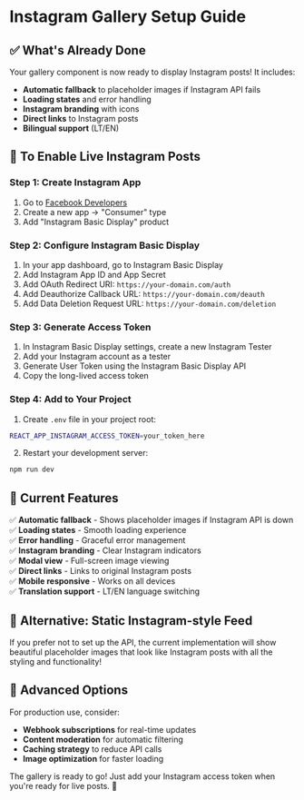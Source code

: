 # Instagram Gallery Setup Guide

## ✅ What's Already Done

Your gallery component is now ready to display Instagram posts! It includes:

- **Automatic fallback** to placeholder images if Instagram API fails
- **Loading states** and error handling
- **Instagram branding** with icons
- **Direct links** to Instagram posts
- **Bilingual support** (LT/EN)

## 🔧 To Enable Live Instagram Posts

### Step 1: Create Instagram App

1. Go to [Facebook Developers](https://developers.facebook.com/)
2. Create a new app → "Consumer" type
3. Add "Instagram Basic Display" product

### Step 2: Configure Instagram Basic Display

1. In your app dashboard, go to Instagram Basic Display
2. Add Instagram App ID and App Secret
3. Add OAuth Redirect URI: `https://your-domain.com/auth`
4. Add Deauthorize Callback URL: `https://your-domain.com/deauth`
5. Add Data Deletion Request URL: `https://your-domain.com/deletion`

### Step 3: Generate Access Token

1. In Instagram Basic Display settings, create a new Instagram Tester
2. Add your Instagram account as a tester
3. Generate User Token using the Instagram Basic Display API
4. Copy the long-lived access token

### Step 4: Add to Your Project

1. Create `.env` file in your project root:

```bash
REACT_APP_INSTAGRAM_ACCESS_TOKEN=your_token_here
```

2. Restart your development server:

```bash
npm run dev
```

## 🎯 Current Features

✅ **Automatic fallback** - Shows placeholder images if Instagram API is down  
✅ **Loading states** - Smooth loading experience  
✅ **Error handling** - Graceful error management  
✅ **Instagram branding** - Clear Instagram indicators  
✅ **Modal view** - Full-screen image viewing  
✅ **Direct links** - Links to original Instagram posts  
✅ **Mobile responsive** - Works on all devices  
✅ **Translation support** - LT/EN language switching

## 🔄 Alternative: Static Instagram-style Feed

If you prefer not to set up the API, the current implementation will show beautiful placeholder images that look like Instagram posts with all the styling and functionality!

## 🚀 Advanced Options

For production use, consider:

- **Webhook subscriptions** for real-time updates
- **Content moderation** for automatic filtering
- **Caching strategy** to reduce API calls
- **Image optimization** for faster loading

The gallery is ready to go! Just add your Instagram access token when you're ready for live posts. 🎯
